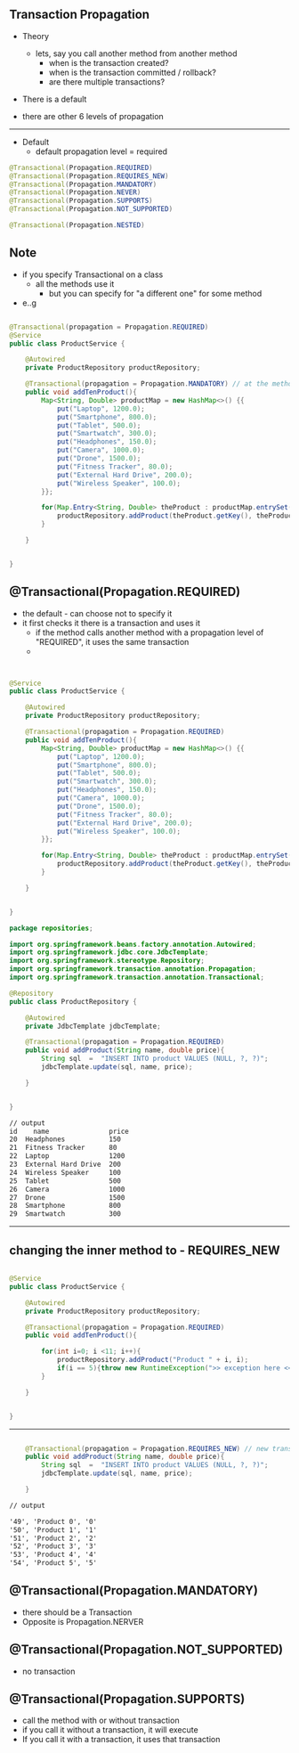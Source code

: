 

## Transaction Propagation

- Theory
  - lets, say you call another method from another method
    - when is the transaction created?
    - when is the transaction committed / rollback?
    - are there multiple transactions?

- There is a default
- there are other 6 levels of propagation
 ---
- Default
  - default propagation level  = required
  
```java
@Transactional(Propagation.REQUIRED)
@Transactional(Propagation.REQUIRES_NEW)
@Transactional(Propagation.MANDATORY)
@Transactional(Propagation.NEVER)
@Transactional(Propagation.SUPPORTS)
@Transactional(Propagation.NOT_SUPPORTED)

@Transactional(Propagation.NESTED) 


```

## Note
  - if you specify Transactional on a class
    - all the methods use it
      - but you can specify for "a different one" for some method
  - e..g
```java

@Transactional(propagation = Propagation.REQUIRED)
@Service
public class ProductService {

    @Autowired
    private ProductRepository productRepository;

    @Transactional(propagation = Propagation.MANDATORY) // at the method level, overrides what is in the class
    public void addTenProduct(){
        Map<String, Double> productMap = new HashMap<>() {{
            put("Laptop", 1200.0);
            put("Smartphone", 800.0);
            put("Tablet", 500.0);
            put("Smartwatch", 300.0);
            put("Headphones", 150.0);
            put("Camera", 1000.0);
            put("Drone", 1500.0);
            put("Fitness Tracker", 80.0);
            put("External Hard Drive", 200.0);
            put("Wireless Speaker", 100.0);
        }};

        for(Map.Entry<String, Double> theProduct : productMap.entrySet()){
            productRepository.addProduct(theProduct.getKey(), theProduct.getValue());
        }

    }


}


```

## @Transactional(Propagation.REQUIRED)
  - the default - can choose not to specify it
  - it first checks it there is a transaction and uses it
    - if the method calls another method with a propagation level of "REQUIRED", it uses the same transaction
    - 

```java


@Service
public class ProductService {

    @Autowired
    private ProductRepository productRepository;

    @Transactional(propagation = Propagation.REQUIRED)
    public void addTenProduct(){
        Map<String, Double> productMap = new HashMap<>() {{
            put("Laptop", 1200.0);
            put("Smartphone", 800.0);
            put("Tablet", 500.0);
            put("Smartwatch", 300.0);
            put("Headphones", 150.0);
            put("Camera", 1000.0);
            put("Drone", 1500.0);
            put("Fitness Tracker", 80.0);
            put("External Hard Drive", 200.0);
            put("Wireless Speaker", 100.0);
        }};

        for(Map.Entry<String, Double> theProduct : productMap.entrySet()){
            productRepository.addProduct(theProduct.getKey(), theProduct.getValue());
        }

    }


}

```

```java
package repositories;

import org.springframework.beans.factory.annotation.Autowired;
import org.springframework.jdbc.core.JdbcTemplate;
import org.springframework.stereotype.Repository;
import org.springframework.transaction.annotation.Propagation;
import org.springframework.transaction.annotation.Transactional;

@Repository
public class ProductRepository {

    @Autowired
    private JdbcTemplate jdbcTemplate;

    @Transactional(propagation = Propagation.REQUIRED)
    public void addProduct(String name, double price){
        String sql  =  "INSERT INTO product VALUES (NULL, ?, ?)";
        jdbcTemplate.update(sql, name, price);

    }


}

```

```md
// output
id    name               price     
20	Headphones           150
21	Fitness Tracker	     80
22	Laptop	             1200
23	External Hard Drive	 200
24	Wireless Speaker	 100
25	Tablet	             500
26	Camera	             1000
27	Drone	             1500
28	Smartphone	         800
29	Smartwatch	         300


```
---

## changing the inner method to - REQUIRES_NEW

```java

@Service
public class ProductService {

    @Autowired
    private ProductRepository productRepository;

    @Transactional(propagation = Propagation.REQUIRED)
    public void addTenProduct(){

        for(int i=0; i <11; i++){
            productRepository.addProduct("Product " + i, i);
            if(i == 5){throw new RuntimeException(">> exception here <<");}
        }

    }


}

```

---

```java

    @Transactional(propagation = Propagation.REQUIRES_NEW) // new transaction is created each time
    public void addProduct(String name, double price){
        String sql  =  "INSERT INTO product VALUES (NULL, ?, ?)";
        jdbcTemplate.update(sql, name, price);

    }
```

```md
// output

'49', 'Product 0', '0'
'50', 'Product 1', '1'
'51', 'Product 2', '2'
'52', 'Product 3', '3'
'53', 'Product 4', '4'
'54', 'Product 5', '5'


```

## @Transactional(Propagation.MANDATORY)
- there should be a Transaction
- Opposite is Propagation.NERVER

## @Transactional(Propagation.NOT_SUPPORTED)
- no transaction
## @Transactional(Propagation.SUPPORTS)
- call the method with or without transaction
- if you call it without a transaction, it will execute
- If you call it with a transaction, it uses that transaction
